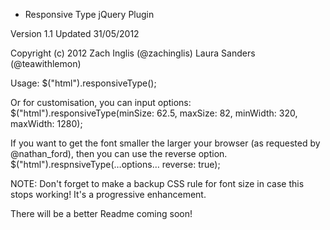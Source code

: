 
* Responsive Type jQuery Plugin

Version 1.1
Updated 31/05/2012

Copyright (c) 2012 Zach Inglis   (@zachinglis)
                   Laura Sanders (@teawithlemon)

Usage: $("html").responsiveType();

Or for customisation, you can input options:
           $("html").responsiveType(minSize: 62.5,
                                    maxSize: 82,
                                    minWidth: 320,
                                    maxWidth: 1280);


If you want to get the font smaller the larger your browser (as requested by @nathan_ford), then you can use the reverse option.
           $("html").respnsiveType(…options…
                                   reverse: true);



NOTE: Don't forget to make a backup CSS rule for font size in case this stops working! It's a progressive enhancement.


There will be a better Readme coming soon!